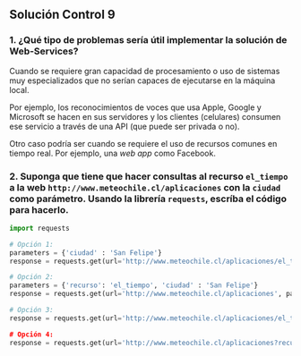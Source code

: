 ## Solución Control 9

### 1. ¿Qué tipo de problemas sería útil implementar la solución de Web-Services?

Cuando se requiere gran capacidad de procesamiento o uso de sistemas muy especializados que no serían capaces de ejecutarse en la máquina local. 

Por ejemplo, los reconocimientos de voces que usa Apple, Google y Microsoft se hacen en sus servidores y los clientes (celulares) consumen ese servicio a través de una API (que puede ser privada o no).

Otro caso podría ser cuando se requiere el uso de recursos comunes en tiempo real. Por ejemplo, una *web app* como Facebook.

### 2. Suponga que tiene que hacer consultas al recurso `el_tiempo` a la web `http://www.meteochile.cl/aplicaciones` con la `ciudad` como parámetro. Usando la librería `requests`, escríba el código para hacerlo.


```python
import requests

# Opción 1:
parameters = {'ciudad' : 'San Felipe'}
response = requests.get(url='http://www.meteochile.cl/aplicaciones/el_tiempo', params=parameters)

# Opción 2:
parameters = {'recurso': 'el_tiempo', 'ciudad' : 'San Felipe'}
response = requests.get(url='http://www.meteochile.cl/aplicaciones', params=parameters)

# Opción 3:
response = requests.get(url='http://www.meteochile.cl/aplicaciones/el_tiempo?ciudad=SanFelipe)

# Opción 4:
response = requests.get(url='http://www.meteochile.cl/aplicaciones?recurso=el_tiempo&ciudad=SanFelipe)
```
